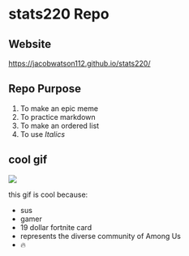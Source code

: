 # stats220 Repo

## Website
https://jacobwatson112.github.io/stats220/

## Repo Purpose
1. To make an epic meme
2. To practice markdown
3. To make an ordered list
4. To use *Italics*

## cool gif

![](https://c.tenor.com/h99LQHUExJIAAAAM/19dollar-fortnite-card-among-us.gif)

this gif is cool because:
* sus
* gamer
* 19 dollar fortnite card
* represents the diverse community of Among Us
* 🔥

